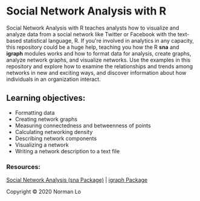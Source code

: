 # Social Network Analysis with R

Social Network Analysis with R teaches analysts how to visualize and analyze data from a social network like Twitter or Facebook with the text-based statistical language, R. If you're involved in analytics in any capacity, this repository could be a huge help, teaching you how the R **sna** and **igraph** modules works and how to format data for analysis, create graphs, analyze network graphs, and visualize networks. Use the examples in this repository and explore how to examine the relationships and trends among networks in new and exciting ways, and discover information about how individuals in an organization interact.

## Learning objectives:
- Formatting data
- Creating network graphs
- Measuring connectedness and betweenness of points
- Calculating networking density
- Describing network components
- Visualizing a network
- Writing a network description to a text file

### Resources: 

[Social Network Analysis (sna Package)](https://www.rdocumentation.org/packages/sna/versions/2.5)  |  [igraph Package](https://igraph.org/r/)

Copyright © 2020 Norman Lo
